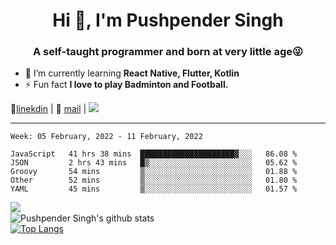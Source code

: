 <h1 align="center">Hi 👋, I'm Pushpender Singh</h1>
<h3 align="center">A self-taught programmer and born at very little age😜</h3>

- 🌱 I’m currently learning **React Native, Flutter, Kotlin**
- ⚡ Fun fact **I love to play Badminton and Football.**

👔[linekdin](https://www.linkedin.com/in/pushpender-singh-240061202/) | 📧 [mail](mailto:pushpendersingh@p2devs.com) | ![](https://komarev.com/ghpvc/?username=pushpender-singh-ap&color=blue)


---

<!--START_SECTION:waka-->
```text
Week: 05 February, 2022 - 11 February, 2022

JavaScript   41 hrs 38 mins  █████████████████████▓░░░   86.08 % 
JSON         2 hrs 43 mins   █▒░░░░░░░░░░░░░░░░░░░░░░░   05.62 % 
Groovy       54 mins         ▒░░░░░░░░░░░░░░░░░░░░░░░░   01.88 % 
Other        52 mins         ▒░░░░░░░░░░░░░░░░░░░░░░░░   01.80 % 
YAML         45 mins         ▒░░░░░░░░░░░░░░░░░░░░░░░░   01.57 % 
```
<!--END_SECTION:waka-->

<img align="left" src="https://github-readme-streak-stats.herokuapp.com/?user=pushpender-singh-ap&theme=dark" /></br>
![Pushpender Singh's github stats](https://github-readme-stats.vercel.app/api?username=pushpender-singh-ap&show_icons=true&theme=radical&count_private=true)</br>
[![Top Langs](https://github-readme-stats.vercel.app/api/top-langs/?username=pushpender-singh-ap&theme=radical)](https://github.com/pushpender-singh-ap/github-readme-stats)
